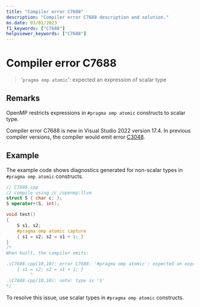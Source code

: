 ```yaml
---
title: "Compiler error C7688"
description: "Compiler error C7688 description and solution."
ms.date: 03/01/2023
f1_keywords: ["C7688"]
helpviewer_keywords: ["C7688"]
---
```

# Compiler error C7688

> '`pragma omp atomic`': expected an expression of scalar type

## Remarks

OpenMP restricts expressions in `#pragma omp atomic` constructs to scalar type.

Compiler error C7688 is new in Visual Studio 2022 version 17.4. In previous compiler versions, the compiler would emit error [C3048](compiler-error-c3048.md).

## Example

The example code shows diagnostics generated for non-scalar types in `#pragma omp atomic` constructs.

```cpp
// C7688.cpp
// compile using /c /openmp:llvm
struct S { char c; };
S operator+(S, int);

void test()
{
    S s1, s2;
    #pragma omp atomic capture
    { s1 = s2; s2 = s1 + 1; }
}
/*
When built, the compiler emits:

.\C7688.cpp(10,10): error C7688: '#pragma omp atomic': expected an expression of scalar type
    { s1 = s2; s2 = s1 + 1; }
         ^
.\C7688.cpp(10,10): note: type is 'S'
*/
```

To resolve this issue, use scalar types in `#pragma omp atomic` constructs.
